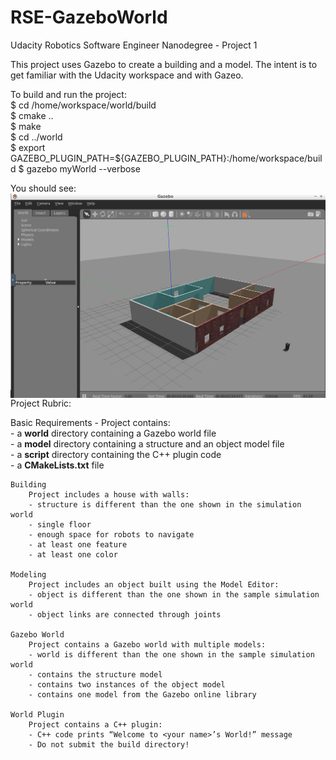 # RSE-GazeboWorld
Udacity Robotics Software Engineer Nanodegree - Project 1

This project uses Gazebo to create a building and a model. The intent is to get familiar with the Udacity workspace and with Gazeo.

To build and run the project:<br>
	$ cd /home/workspace/world/build<br>
	$ cmake ..<br>
	$ make<br>
	$ cd ../world<br>
	$ export GAZEBO_PLUGIN_PATH=${GAZEBO_PLUGIN_PATH}:/home/workspace/build
	$ gazebo  myWorld --verbose<br>

You should see:<br>
<img src="GazeboWorld-1.png"
	style="float: left; margin-right: 10px;" />
	
Project Rubric:

Basic Requirements - Project contains:<br>
	- a **world** directory containing a Gazebo world file<br>
	- a **model** directory containing a structure and an object model file<br>
	- a **script** directory containing the C++ plugin code<br>
	- a **CMakeLists.txt** file<br>

	Building
		Project includes a house with walls:
		- structure is different than the one shown in the simulation world
		- single floor
		- enough space for robots to navigate
		- at least one feature
		- at least one color

	Modeling
		Project includes an object built using the Model Editor:
		- object is different than the one shown in the sample simulation world
		- object links are connected through joints

	Gazebo World
		Project contains a Gazebo world with multiple models:
		- world is different than the one shown in the sample simulation world
		- contains the structure model
		- contains two instances of the object model
		- contains one model from the Gazebo online library

	World Plugin
		Project contains a C++ plugin:
		- C++ code prints “Welcome to <your name>’s World!” message
		- Do not submit the build directory!
